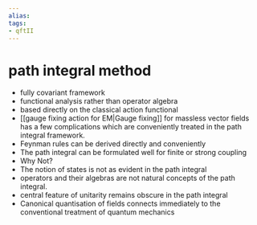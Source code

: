 ```yaml
---
alias:
tags:
- qftII
---
```

# path integral method
-   fully covariant framework
-   functional analysis rather than operator algebra
-   based directly on the classical action functional
-   [[gauge fixing action for EM|Gauge fixing]] for massless vector fields has a few complications which are conveniently treated in the path integral framework.
-   Feynman rules can be derived directly and conveniently
-   The path integral can be formulated well for finite or strong coupling
-   Why Not?
-   The notion of states is not as evident in the path integral
-   operators and their algebras are not natural concepts of the path integral.
-   central feature of unitarity remains obscure in the path integral
-   Canonical quantisation of fields connects immediately to the conventional treatment of quantum mechanics